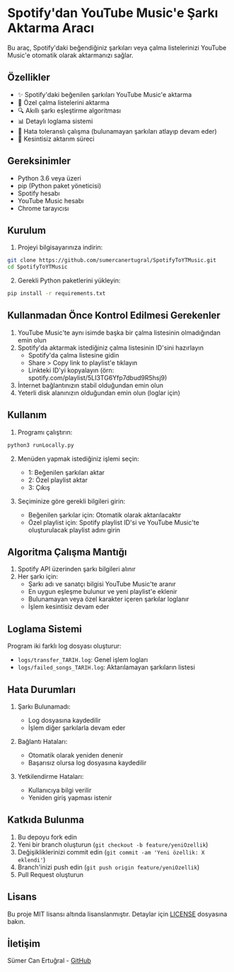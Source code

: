 # Spotify'dan YouTube Music'e Şarkı Aktarma Aracı

Bu araç, Spotify'daki beğendiğiniz şarkıları veya çalma listelerinizi YouTube Music'e otomatik olarak aktarmanızı sağlar.

## Özellikler

- ✨ Spotify'daki beğenilen şarkıları YouTube Music'e aktarma
- 📝 Özel çalma listelerini aktarma
- 🔍 Akıllı şarkı eşleştirme algoritması
- 📊 Detaylı loglama sistemi
- 🚀 Hata toleranslı çalışma (bulunamayan şarkıları atlayıp devam eder)
- 🔄 Kesintisiz aktarım süreci

## Gereksinimler

- Python 3.6 veya üzeri
- pip (Python paket yöneticisi)
- Spotify hesabı
- YouTube Music hesabı
- Chrome tarayıcısı

## Kurulum

1. Projeyi bilgisayarınıza indirin:
```bash
git clone https://github.com/sumercanertugral/SpotifyToYTMusic.git
cd SpotifyToYTMusic
```

2. Gerekli Python paketlerini yükleyin:
```bash
pip install -r requirements.txt
```

## Kullanmadan Önce Kontrol Edilmesi Gerekenler

1. YouTube Music'te aynı isimde başka bir çalma listesinin olmadığından emin olun
2. Spotify'da aktarmak istediğiniz çalma listesinin ID'sini hazırlayın
   - Spotify'da çalma listesine gidin
   - Share > Copy link to playlist'e tıklayın
   - Linkteki ID'yi kopyalayın (örn: spotify.com/playlist/5LI3TG6Yfp7dbud9R5hsj9)
3. İnternet bağlantınızın stabil olduğundan emin olun
4. Yeterli disk alanınızın olduğundan emin olun (loglar için)

## Kullanım

1. Programı çalıştırın:
```bash
python3 runLocally.py
```

2. Menüden yapmak istediğiniz işlemi seçin:
   - 1: Beğenilen şarkıları aktar
   - 2: Özel playlist aktar
   - 3: Çıkış

3. Seçiminize göre gerekli bilgileri girin:
   - Beğenilen şarkılar için: Otomatik olarak aktarılacaktır
   - Özel playlist için: Spotify playlist ID'si ve YouTube Music'te oluşturulacak playlist adını girin

## Algoritma Çalışma Mantığı

1. Spotify API üzerinden şarkı bilgileri alınır
2. Her şarkı için:
   - Şarkı adı ve sanatçı bilgisi YouTube Music'te aranır
   - En uygun eşleşme bulunur ve yeni playlist'e eklenir
   - Bulunamayan veya özel karakter içeren şarkılar loglanır
   - İşlem kesintisiz devam eder

## Loglama Sistemi

Program iki farklı log dosyası oluşturur:
- `logs/transfer_TARIH.log`: Genel işlem logları
- `logs/failed_songs_TARIH.log`: Aktarılamayan şarkıların listesi

## Hata Durumları

1. Şarkı Bulunamadı: 
   - Log dosyasına kaydedilir
   - İşlem diğer şarkılarla devam eder

2. Bağlantı Hataları:
   - Otomatik olarak yeniden denenir
   - Başarısız olursa log dosyasına kaydedilir

3. Yetkilendirme Hataları:
   - Kullanıcıya bilgi verilir
   - Yeniden giriş yapması istenir

## Katkıda Bulunma

1. Bu depoyu fork edin
2. Yeni bir branch oluşturun (`git checkout -b feature/yeniOzellik`)
3. Değişikliklerinizi commit edin (`git commit -am 'Yeni özellik: X eklendi'`)
4. Branch'inizi push edin (`git push origin feature/yeniOzellik`)
5. Pull Request oluşturun

## Lisans

Bu proje MIT lisansı altında lisanslanmıştır. Detaylar için [LICENSE](LICENSE) dosyasına bakın.

## İletişim

Sümer Can Ertuğral - [GitHub](https://github.com/sumercanertugral)

